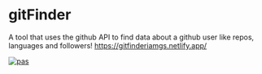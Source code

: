 # gitFinder
A tool that uses the github API to find data about a github user like repos, languages and followers!
https://gitfinderiamgs.netlify.app/

[![pas](https://img.shields.io/static/v1?&message=ProgressiveApp.Store&color=74b9ff&style=flat&label=Follow%20Git%20Finder%20at)](https://progressiveapp.store/pwa/Git-Finder)
